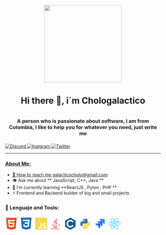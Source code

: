 
<div id = "header" align="center">
  <img src ="https://media.giphy.com/media/wwg1suUiTbCY8H8vIA/giphy-downsized-large.gif" width ="250" height="250"/>
<h1 align="center">Hi there 👋, i´m Chologalactico <h1/>  
  <h3 align = "center"> A person who is passionate about software, I am from Colombia, I like to help you for whatever you need, just write me <h3/>
</div>
  
<div id="badges" align ="center,left"> 
  <a href ="https://discord.com/channels/@me" target="blank">
    <img src ="https://img.shields.io/twitter/follow/galacticocholo?color=violet&label=Discord&logo=Discord&style=for-the-badge" alt="Discord"/>
  <a href ="https://www.instagram.com/j.c2014/" target="blank">
    <img src ="https://img.shields.io/twitter/follow/j.c2014?color=orange&label=Instagram&logo=instagram&style=for-the-badge" alt="Inatgram"/>
    <a href ="https://twitter.com/galacticocholo" target="blank">
    <img src ="https://img.shields.io/twitter/follow/galacticocholo?color=blue&label=Twitter&logo=twitter&style=for-the-badge" alt="Twitter"/>
  <div/>
    
    
---
### About Me:
    
- 📨 How to reach me  galacticocholo@gmail.com
- 👁 Ask me about ** JavaScript, C++, Java **
- 🌚 I’m currently learning **ReactJS , Pyton , PHP ** 
- ⚡ Frontend and Backend builder of big and small projects

<div align ="left"> 
  <h3>🔨 Lenguaje and Tools:<h3/>
<img src ="https://github.com/devicons/devicon/blob/master/icons/html5/html5-plain.svg" tittle="HTML5" alt="HTML" width="40" height="40"/>&nbsp;
    <img src ="https://github.com/devicons/devicon/blob/master/icons/css3/css3-plain.svg" tittle="CSS3" alt="CSS" width="40" height="40"/>&nbsp;
    <img src ="https://github.com/devicons/devicon/blob/master/icons/javascript/javascript-plain.svg" tittle="JavaScript" alt="JavaScript" width="40" height="40"/>&nbsp;
    <img src ="https://github.com/devicons/devicon/blob/master/icons/java/java-plain.svg" tittle="Java" alt="Java" width="40" height="40"/>&nbsp;
    <img src ="https://github.com/devicons/devicon/blob/master/icons/c/c-plain.svg"tittle="C" alt="C" width="40" height="40"/>&nbsp;
     <img src ="https://github.com/devicons/devicon/blob/master/icons/python/python-original.svg"tittle="C" alt="C" width="40" height="40"/>&nbsp;
    <img src ="https://github.com/devicons/devicon/blob/master/icons/jira/jira-original.svg"tittle="C" alt="C" width="40" height="40"/>&nbsp;
      <img src ="https://github.com/devicons/devicon/blob/master/icons/react/react-original.svg"tittle="C" alt="C" width="40" height="40"/>&nbsp;
  <div/>
  
    
